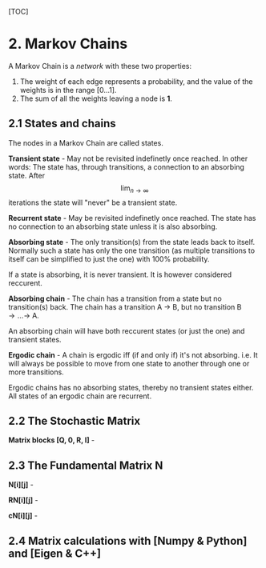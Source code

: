 [TOC]

# 2. Markov Chains

A Markov Chain is a *network* with these two properties:

1. The weight of each edge represents a probability, and the value of the weights is in the range [0…1].
2. The sum of all the weights leaving a node is **1**.

## 2.1 States and chains

The nodes in a Markov Chain are called states.

**Transient state** - May not be revisited indefinetly once reached. In other words: The state has, through transitions, a connection to an absorbing state. After $$\lim_{n\to\infty}$$  iterations the state will "never" be a transient state.

**Recurrent state** - May be revisited indefinetly once reached. The state has no connection to an absorbing state unless it is also absorbing.

**Absorbing state** - The only transition(s) from the state leads back to itself. Normally such a state has only the one transition (as multiple transitions to itself can be simplified to just the one) with $100\%$ probability.

If a state is absorbing, it is never transient. It is however considered reccurent.

**Absorbing chain** - The chain has a transition from a state but no transition(s) back. The chain has a transition A $\rightarrow$ B, but no transition B $\rightarrow \dots \rightarrow$ A. 

An absorbing chain will have both reccurent states (or just the one) and transient states.

**Ergodic chain** - A chain is ergodic iff (if and only if) it's not absorbing. i.e. It will always be possible to move from one state to another through one or more transitions.

Ergodic chains has no absorbing states, thereby no transient states either. All states of an ergodic chain are recurrent.

## 2.2 The Stochastic Matrix

**Matrix blocks [Q, 0, R, I]** - 

## 2.3 The Fundamental Matrix N

**N\[i][j]** - 

**RN\[i][j]** -

**cN\[i][j]** -

## 2.4 Matrix calculations with [Numpy & Python] and [Eigen & C++]